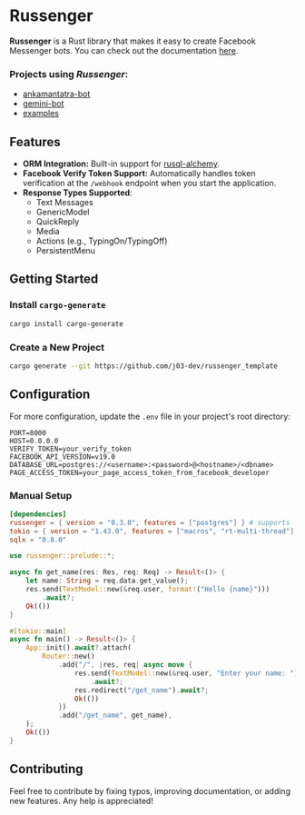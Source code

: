 # Russenger

**Russenger** is a Rust library that makes it easy to create Facebook Messenger bots. You can check out the documentation [here](https://docs.rs/russenger).

### Projects using *Russenger*:

- [ankamantatra-bot](https://github.com/j03-dev/ankamantatra-bot)
- [gemini-bot](https://github.com/j03-dev/gemini-bot)
- [examples](https://github.com/j03-dev/russenger/tree/main/examples)

## Features

- **ORM Integration:** Built-in support for [rusql-alchemy](https://github.com/j03-dev/rusql-alchemy).
- **Facebook Verify Token Support:** Automatically handles token verification at the `/webhook` endpoint when you start the application.
- **Response Types Supported**:
  - Text Messages
  - GenericModel
  - QuickReply
  - Media
  - Actions (e.g., TypingOn/TypingOff)
  - PersistentMenu

## Getting Started

### Install `cargo-generate`

```bash
cargo install cargo-generate
```

### Create a New Project

```bash
cargo generate --git https://github.com/j03-dev/russenger_template
```

## Configuration

For more configuration, update the `.env` file in your project's root directory:

```env
PORT=8000
HOST=0.0.0.0
VERIFY_TOKEN=your_verify_token
FACEBOOK_API_VERSION=v19.0
DATABASE_URL=postgres://<username>:<password>@<hostname>/<dbname>
PAGE_ACCESS_TOKEN=your_page_access_token_from_facebook_developer
```

### Manual Setup

```toml
[dependencies]
russenger = { version = "0.3.0", features = ["postgres"] } # supports 'sqlite, postgres, mysql'
tokio = { version = "1.43.0", features = ["macros", "rt-multi-thread"] }
sqlx = "0.8.0"
```

```rust
use russenger::prelude::*;

async fn get_name(res: Res, req: Req) -> Result<()> {
    let name: String = req.data.get_value();
    res.send(TextModel::new(&req.user, format!("Hello {name}")))
        .await?;
    Ok(())
}

#[tokio::main]
async fn main() -> Result<()> {
    App::init().await?.attach(
        Router::new()
            .add("/", |res, req| async move {
                res.send(TextModel::new(&req.user, "Enter your name: "))
                    .await?;
                res.redirect("/get_name").await?;
                Ok(())
            })
            .add("/get_name", get_name),
    );
    Ok(())
}

```

## Contributing

Feel free to contribute by fixing typos, improving documentation, or adding new features. Any help is appreciated!
